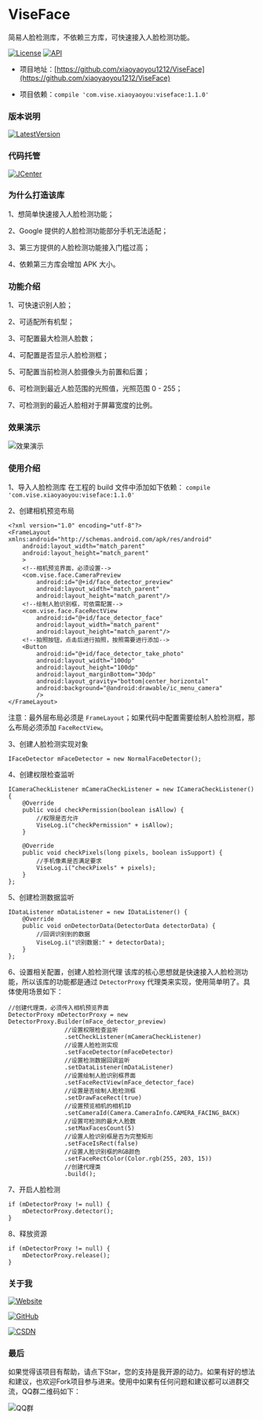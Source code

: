 # ViseFace
简易人脸检测库，不依赖三方库，可快速接入人脸检测功能。

[![License](https://img.shields.io/badge/License-Apache--2.0-green.svg)](https://github.com/xiaoyaoyou1212/ViseFace/blob/master/LICENSE) [![API](https://img.shields.io/badge/API-9%2B-brightgreen.svg?style=flat)](https://android-arsenal.com/api?level=9)

- 项目地址：[https://github.com/xiaoyaoyou1212/ViseFace](https://github.com/xiaoyaoyou1212/ViseFace)

- 项目依赖：`compile 'com.vise.xiaoyaoyou:viseface:1.1.0'`

### 版本说明
[![LatestVersion](https://img.shields.io/badge/LatestVersion-1.1.0-orange.svg)](https://github.com/xiaoyaoyou1212/ViseFace/blob/master/VERSION.md)

### 代码托管
[![JCenter](https://img.shields.io/badge/JCenter-1.1.0-orange.svg)](https://jcenter.bintray.com/com/vise/xiaoyaoyou/viseface/1.1.0/)

### 为什么打造该库
1、想简单快速接入人脸检测功能；

2、Google 提供的人脸检测功能部分手机无法适配；

3、第三方提供的人脸检测功能接入门槛过高；

4、依赖第三方库会增加 APK 大小。

### 功能介绍
1、可快速识别人脸；

2、可适配所有机型；

3、可配置最大检测人脸数；

4、可配置是否显示人脸检测框；

5、可配置当前检测人脸摄像头为前置和后置；

6、可检测到最近人脸范围的光照值，光照范围 0 - 255；

7、可检测到的最近人脸相对于屏幕宽度的比例。

### 效果演示
![效果演示](http://img.blog.csdn.net/20171009161954864)

### 使用介绍
1、导入人脸检测库
在工程的 build 文件中添加如下依赖：
`compile 'com.vise.xiaoyaoyou:viseface:1.1.0'`

2、创建相机预览布局
```
<?xml version="1.0" encoding="utf-8"?>
<FrameLayout xmlns:android="http://schemas.android.com/apk/res/android"
    android:layout_width="match_parent"
    android:layout_height="match_parent"
	>
	<!--相机预览界面，必须设置-->
	<com.vise.face.CameraPreview
	    android:id="@+id/face_detector_preview"
	    android:layout_width="match_parent"
	    android:layout_height="match_parent"/>
	<!--绘制人脸识别框，可依需配置-->
	<com.vise.face.FaceRectView
	    android:id="@+id/face_detector_face"
	    android:layout_width="match_parent"
	    android:layout_height="match_parent"/>
	<!--拍照按钮，点击后进行拍照，按照需要进行添加-->
	<Button
		android:id="@+id/face_detector_take_photo"
		android:layout_width="100dp"
		android:layout_height="100dp"
		android:layout_marginBottom="30dp"
		android:layout_gravity="bottom|center_horizontal"
		android:background="@android:drawable/ic_menu_camera"
		/>
</FrameLayout>
```
注意：最外层布局必须是 `FrameLayout`；如果代码中配置需要绘制人脸检测框，那么布局必须添加 `FaceRectView`。

3、创建人脸检测实现对象
```
IFaceDetector mFaceDetector = new NormalFaceDetector();
```

4、创建权限检查监听
```
ICameraCheckListener mCameraCheckListener = new ICameraCheckListener() {
    @Override
    public void checkPermission(boolean isAllow) {
    	//权限是否允许
        ViseLog.i("checkPermission" + isAllow);
    }

    @Override
    public void checkPixels(long pixels, boolean isSupport) {
    	//手机像素是否满足要求
        ViseLog.i("checkPixels" + pixels);
    }
};
```

5、创建检测数据监听
```
IDataListener mDataListener = new IDataListener() {
    @Override
    public void onDetectorData(DetectorData detectorData) {
    	//回调识别到的数据
        ViseLog.i("识别数据:" + detectorData);
    }
};
```

6、设置相关配置，创建人脸检测代理
该库的核心思想就是快速接入人脸检测功能，所以该库的功能都是通过 `DetectorProxy` 代理类来实现，使用简单明了。具体使用场景如下：
```
//创建代理类，必须传入相机预览界面
DetectorProxy mDetectorProxy = new DetectorProxy.Builder(mFace_detector_preview)
				//设置权限检查监听
                .setCheckListener(mCameraCheckListener)
                //设置人脸检测实现
                .setFaceDetector(mFaceDetector)
                //设置检测数据回调监听
                .setDataListener(mDataListener)
                //设置绘制人脸识别框界面
                .setFaceRectView(mFace_detector_face)
                //设置是否绘制人脸检测框
                .setDrawFaceRect(true)
                //设置预览相机的相机ID
                .setCameraId(Camera.CameraInfo.CAMERA_FACING_BACK)
                //设置可检测的最大人脸数
                .setMaxFacesCount(5)
                //设置人脸识别框是否为完整矩形
                .setFaceIsRect(false)
                //设置人脸识别框的RGB颜色
                .setFaceRectColor(Color.rgb(255, 203, 15))
                //创建代理类
                .build();
```

7、开启人脸检测
```
if (mDetectorProxy != null) {
    mDetectorProxy.detector();
}
```

8、释放资源
```
if (mDetectorProxy != null) {
    mDetectorProxy.release();
}
```

### 关于我
[![Website](https://img.shields.io/badge/Website-huwei-blue.svg)](http://www.huwei.tech/)

[![GitHub](https://img.shields.io/badge/GitHub-xiaoyaoyou1212-blue.svg)](https://github.com/xiaoyaoyou1212)

[![CSDN](https://img.shields.io/badge/CSDN-xiaoyaoyou1212-blue.svg)](http://blog.csdn.net/xiaoyaoyou1212)

### 最后
如果觉得该项目有帮助，请点下Star，您的支持是我开源的动力。如果有好的想法和建议，也欢迎Fork项目参与进来。使用中如果有任何问题和建议都可以进群交流，QQ群二维码如下：

![QQ群](http://img.blog.csdn.net/20170327191310083)
